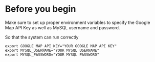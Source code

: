 # Before you begin

Make sure to set up proper environment variables to specify the Google Map API Key as well as MySQL username and password.

So that the system can run correctly

```shell
export GOOGLE_MAP_API_KEY="YOUR GOOGLE MAP API KEY"
export MYSQL_USERNAME="YOUR MYSQL USERNAME"
export MYSQL_PASSWORD="YOUR MYSQL PASSWORD"
```